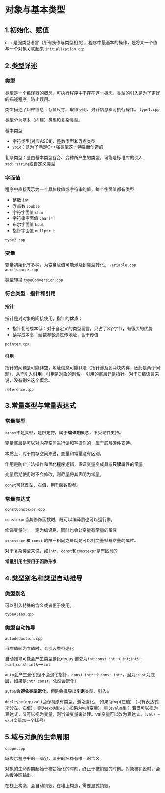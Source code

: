 # 对象与基本类型
## 1.初始化、赋值 
c++是强类型语言（所有操作与类型相关），程序中最基本的操作，是将某一个值与一个对象关联起来
`initialization.cpp`

## 2.类型详述
### 类型
类型是一个编译器的概念，可执行程序中不存在这一概念。类型的引入是为了更好的描述程序，防止误用。

类型描述了四种信息：存储尺寸、取值空间、对齐信息和可执行操作。
`type1.cpp` 

类型分为基本（内建）类型和复杂类型。

基本类型
- 字符类型(对应ASCII)、整数类型和浮点类型
- `void`：是为了满足C++强类型这一特性而创造的

复杂类型：是由基本类型组合、变种所产生的类型，可能是标准库的引入`std::string`或自定义类型

### 字面值
程序中直接表示为一个具体数值或字符串的值，每个字面值都有类型
- 整数 `int`
- 浮点数 `double`
- 字符字面值 `char`
- 字符串字面值 `char[4]`
- 布尔字面值 `bool`
- 指针字面值 `nullptr_t`

`type2.cpp`
### 变量
变量初始化有多种，为变量赋值可能涉及到类型转化。
`variable.cpp` `auxilsource.cpp`

类型转换
`typeConversion.cpp`
### 符合类型：指针和引用
#### 指针
指针是对对象的间接使用，指针的**优点**：
- 指针复制成本低：对于自定义的类型而言，只占了8个字节，有很大的优势
- 读写成本高：函数参数通过传地址，高于传值

`pointer.cpp`

#### 引用
指针的问题是可能非空，地址信息可能非法（指针涉及到两块内存，因此是两个问题），从而引入**引用**，引用是对象的别名。
引用的底层还是指针。对于汇编语言来说，没有别名这个概念。

`reference.cpp`
## 3.常量类型与常量表达式
### 常量类型
`const`不是类型，是限定符，属于**编译期**概念，不受硬件支持。

变量底层是可以对内存空间进行读和写操作的，属于底层硬件支持。

本质上，对于内存空间来说，变量和常量没有区别。

作用是防止非法操作和优化程序逻辑，保证变量变成具有**只读**属性的常量。

变量后期使用时不会修改，则尽量将其声明为常量。

`const`可修改左、右值，用于函数形参。
### 常量表达式
`constConstexpr.cpp`

`constexpr`当其修饰函数时，既可以编译期也可以运行期。

修饰变量时，一定为编译期，同时也会让变量有常量的属性

`constexpr` 和 `const` 的唯一相同之处就是可以对变量赋有常量的属性。

对于复杂类型来说，如`int*`，`const`和`constexpr`是有区别的

**常量引用主要用于函数形参**

## 4.类型别名和类型自动推导
### 类型别名
可以引入特殊的含义或者便于使用。

`typeAlias.cpp`

### 类型自动推导
`autodeduction.cpp`

当左值转为右值时，会引入类型退化


自动推导可能会产生类型退化decay:都变为`int`:`const int`--> `int`;`int&`-->`int`;`const int&`-->`int`

`auto`会产生退化(但不会退化指针，`const int*`--> `const int*`，因为`const`为底层，如果是`int* const`，依然会退化）

`auto&`会**避免类型退化**，但是会推导出**引用**类型，引入`&`

`decltype(exp/val)`会保持原有类型，避免退化。
如果为exp(左值) （只有表达式才分左、右值），则为`exp类型`+`&`；如果为val(变量)，则为`val类型`；
若既可以视为表达式，又可以视为变量，则当做变量来处理。val变量可以改为表达式：`(val) = exp`(变量加一个括号)


## 5.域与对象的生命周期
`scope.cpp`

域表示程序中的一部分，其中的名称有唯一的含义。

对象的生命周期起始于被初始化的时刻，终止于被销毁的时刻。对象被销毁时，会从缓冲区输出。

在栈上构造，会自动销毁。在堆上构造，需要显式销毁。


